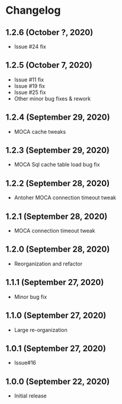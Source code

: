 # Changelog

## 1.2.6 (October ?, 2020)
* Issue #24 fix

## 1.2.5 (October 7, 2020)
* Issue #11 fix
* Issue #19 fix
* Issue #25 fix
* Other minor bug fixes & rework

## 1.2.4 (September 29, 2020)
* MOCA cache tweaks

## 1.2.3 (September 29, 2020)
* MOCA Sql cache table load bug fix

## 1.2.2 (September 28, 2020)
* Antoher MOCA connection timeout tweak

## 1.2.1 (September 28, 2020)
* MOCA connection timeout tweak

## 1.2.0 (September 28, 2020)
* Reorganization and refactor

## 1.1.1 (September 27, 2020)
* Minor bug fix

## 1.1.0 (September 27, 2020)
* Large re-organization

## 1.0.1 (September 27, 2020)
* Issue#16

## 1.0.0 (September 22, 2020)
* Initial release
